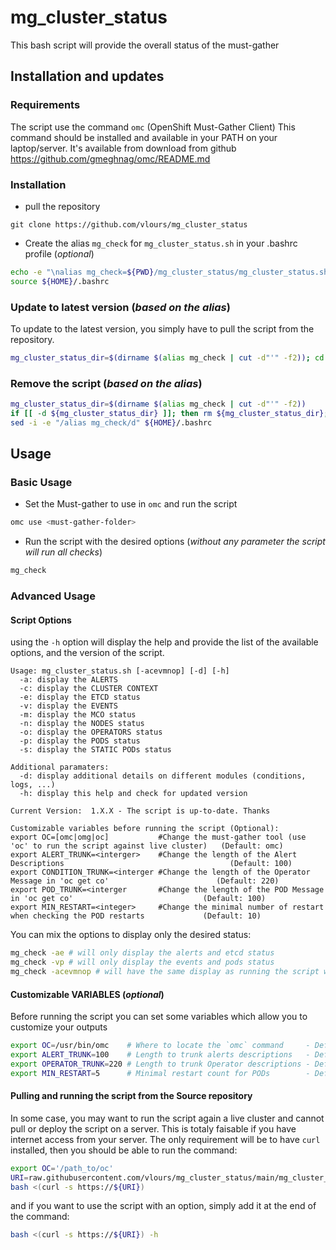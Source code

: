 # mg_cluster_status

This bash script will provide the overall status of the must-gather

## Installation and updates

### Requirements

The script use the command `omc` (OpenShift Must-Gather Client)
This command should be installed and available in your PATH on your laptop/server. It's available from download from github <https://github.com/gmeghnag/omc/README.md>

### Installation

* pull the repository

```text
git clone https://github.com/vlours/mg_cluster_status
```

* Create the alias `mg_check` for `mg_cluster_status.sh` in your .bashrc profile (_optional_)

```bash
echo -e "\nalias mg_check=${PWD}/mg_cluster_status/mg_cluster_status.sh" >> ${HOME}/.bashrc
source ${HOME}/.bashrc
```

### Update to latest version (_based on the alias_)

To update to the latest version, you simply have to pull the script from the repository.

```bash
mg_cluster_status_dir=$(dirname $(alias mg_check | cut -d"'" -f2)); cd ${mg_cluster_status_dir}; git pull origin main; cd -
```

### Remove the script (_based on the alias_)

```bash
mg_cluster_status_dir=$(dirname $(alias mg_check | cut -d"'" -f2))
if [[ -d ${mg_cluster_status_dir} ]]; then rm ${mg_cluster_status_dir}; fi
sed -i -e "/alias mg_check/d" ${HOME}/.bashrc
```

## Usage

### Basic Usage

* Set the Must-gather to use in `omc` and run the script

```bash
omc use <must-gather-folder>
```

* Run the script with the desired options (_without any parameter the script will run all checks_)

```bash
mg_check 
```

### Advanced Usage

#### Script Options

using the `-h` option will display the help and provide the list of the available options, and the version of the script.

```text
Usage: mg_cluster_status.sh [-acevmnop] [-d] [-h]
  -a: display the ALERTS
  -c: display the CLUSTER CONTEXT
  -e: display the ETCD status
  -v: display the EVENTS
  -m: display the MCO status
  -n: display the NODES status
  -o: display the OPERATORS status
  -p: display the PODS status
  -s: display the STATIC PODs status

Additional paramaters:
  -d: display additional details on different modules (conditions, logs, ...)
  -h: display this help and check for updated version

Current Version:  1.X.X - The script is up-to-date. Thanks

Customizable variables before running the script (Optional):
export OC=[omc|omg|oc]           #Change the must-gather tool (use 'oc' to run the script against live cluster)   (Default: omc)
export ALERT_TRUNK=<interger>    #Change the length of the Alert Descriptions                                     (Default: 100)
export CONDITION_TRUNK=<interger #Change the length of the Operator Message in 'oc get co'                        (Default: 220)
export POD_TRUNK=<interger       #Change the length of the POD Message in 'oc get co'                             (Default: 100)
export MIN_RESTART=<integer>     #Change the minimal number of restart when checking the POD restarts             (Default: 10)
```

You can mix the options to display only the desired status:

```bash
mg_check -ae # will only display the alerts and etcd status
mg_check -vp # will only display the events and pods status
mg_check -acevmnop # will have the same display as running the script without options
```

#### Customizable VARIABLES (_optional_)

Before running the script you can set some variables which allow you to customize your outputs

```bash
export OC=/usr/bin/omc    # Where to locate the `omc` command     - Default: omc
export ALERT_TRUNK=100    # Length to trunk alerts descriptions   - Default: 100
export OPERATOR_TRUNK=220 # Length to trunk Operator descriptions - Default: 220
export MIN_RESTART=5      # Minimal restart count for PODs        - Default: 5
```

#### Pulling and running the script from the Source repository

In some case, you may want to run the script again a live cluster and cannot pull or deploy the script on a server.
This is totaly faisable if you have internet access from your server.
The only requirement will be to have `curl` installed, then you should be able to run the command:

```bash
export OC='/path_to/oc'                                                           #Set the OC variable to your `oc` command
URI=raw.githubusercontent.com/vlours/mg_cluster_status/main/mg_cluster_status.sh  #Ensure you are accessing the RAW version of the script
bash <(curl -s https://${URI})                                                    #This will pull the script from the Repo and execute it from memory.
```

and if you want to use the script with an option, simply add it at the end of the command:

```bash
bash <(curl -s https://${URI}) -h
```
